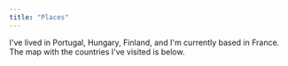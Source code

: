 ```yaml
---
title: "Places"
---
```


I've lived in Portugal, Hungary, Finland, and I'm currently based in France. The map with the countries I've visited is below.

<link rel="stylesheet" href="https://unpkg.com/leaflet/dist/leaflet.css" />
<script src="https://unpkg.com/leaflet/dist/leaflet.js"></script>
<div id="map"></div>
<script>
    var visited = ["PRT","ESP","LUX","ITA","HUN","MKD","KOS","SVK","POL","BIH",
    "HRV","SVN","SRB","FRA","DEU","AUT","CZE","UKR","MDA","ROU","BGR","ALB","MNE",
    "CHL","GBR","VAT","DNK","SWE","CHE","IND","LKA","FIN","EST"];
    var map = L.map('map', { 
        attributionControl: false,
        dragging: !L.Browser.mobile
    });
    map.fitBounds([[-30, -70], [60, 100]]);
    map.scrollWheelZoom.disable();
    function style(feature) {
        return {
            fillColor: (visited.includes(feature.properties.adm0_a3) 
                ? '#03c8ff' 
                : '#606060'),
            weight: 1,
            opacity: 1,
            color: 'white',
            fillOpacity: 1
        };
    }        
    var myCustomStyle = {
        stroke: false,
        fill: true,
        fillColor: '#fff',
        fillOpacity: 1
    };
    fetch('https://d2ad6b4ur7yvpq.cloudfront.net/naturalearth-3.3.0/ne_110m_admin_0_countries.geojson')
        .then(response => response.json())
        .then(data => L.geoJson(data, { style: style }).addTo(map));
</script>